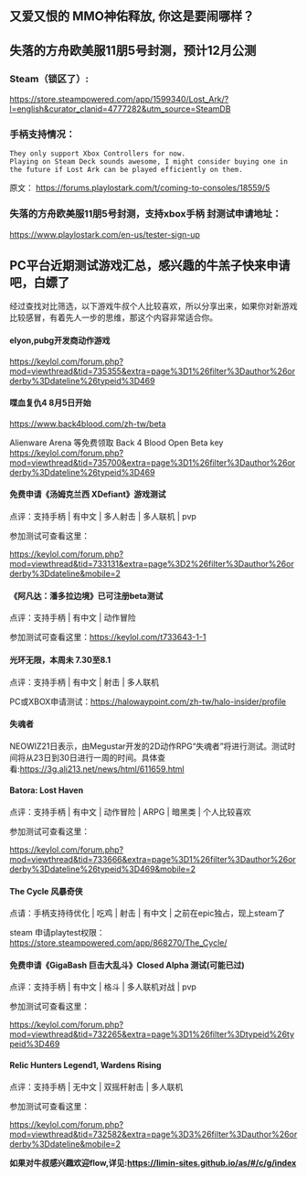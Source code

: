 ## 又爱又恨的 MMO神佑释放, 你这是要闹哪样？

## 失落的方舟欧美服11朋5号封测，预计12月公测

### Steam（锁区了）:
https://store.steampowered.com/app/1599340/Lost_Ark/?l=english&curator_clanid=4777282&utm_source=SteamDB

### 手柄支持情况：

```
They only support Xbox Controllers for now.
Playing on Steam Deck sounds awesome, I might consider buying one in the future if Lost Ark can be played efficiently on them.
```
原文： https://forums.playlostark.com/t/coming-to-consoles/18559/5

### 失落的方舟欧美服11朋5号封测，支持xbox手柄 封测试申请地址：

https://www.playlostark.com/en-us/tester-sign-up


## PC平台近期测试游戏汇总，感兴趣的牛羔子快来申请吧，白嫖了

经过查找对比筛选，以下游戏牛叔个人比较喜欢，所以分享出来，如果你对新游戏比较感冒，有着先人一步的思维，那这个内容非常适合你。

#### elyon,pubg开发商动作游戏

https://keylol.com/forum.php?mod=viewthread&tid=735355&extra=page%3D1%26filter%3Dauthor%26orderby%3Ddateline%26typeid%3D469

#### 喋血复仇4 8月5日开始

https://www.back4blood.com/zh-tw/beta

Alienware Arena 等免费领取 Back 4 Blood Open Beta key 
https://keylol.com/forum.php?mod=viewthread&tid=735700&extra=page%3D1%26filter%3Dauthor%26orderby%3Ddateline%26typeid%3D469

#### 免费申请《汤姆克兰西 XDefiant》游戏测试

点评：支持手柄 | 有中文 | 多人射击 | 多人联机 | pvp

参加测试可查看这里：

https://keylol.com/forum.php?mod=viewthread&tid=733131&extra=page%3D2%26filter%3Dauthor%26orderby%3Ddateline&mobile=2

#### 《阿凡达：潘多拉边境》已可注册beta测试

点评：支持手柄 | 有中文 | 动作冒险

参加测试可查看这里：https://keylol.com/t733643-1-1

#### 光环无限，本周未 7.30至8.1

点评：支持手柄 | 有中文 | 射击 | 多人联机

PC或XBOX申请测试：https://halowaypoint.com/zh-tw/halo-insider/profile

#### 失魂者

NEOWIZ21日表示，由Megustar开发的2D动作RPG“失魂者”将进行测试。测试时间将从23日到30日进行一周的时间。具体查看:https://3g.ali213.net/news/html/611659.html

#### Batora: Lost Haven

点评：支持手柄 | 有中文 | 动作冒险 | ARPG | 暗黑类 | 个人比较喜欢

参加测试可查看这里：

https://keylol.com/forum.php?mod=viewthread&tid=733666&extra=page%3D1%26filter%3Dauthor%26orderby%3Ddateline%26typeid%3D469&mobile=2

#### The Cycle 风暴奇侠

点请：手柄支持待优化 | 吃鸡 | 射击 | 有中文 | 之前在epic独占，现上steam了

steam 申请playtest权限：
https://store.steampowered.com/app/868270/The_Cycle/



#### 免费申请《GigaBash 巨击大乱斗》Closed Alpha 测试(可能已过)

点评：支持手柄 | 有中文 | 格斗 | 多人联机对战 | pvp

参加测试可查看这里：

https://keylol.com/forum.php?mod=viewthread&tid=732265&extra=page%3D1%26filter%3Dtypeid%26typeid%3D469

#### Relic Hunters Legend1, Wardens Rising

点评：支持手柄 | 无中文 | 双摇杆射击 | 多人联机

参加测试可查看这里：

https://keylol.com/forum.php?mod=viewthread&tid=732582&extra=page%3D3%26filter%3Dauthor%26orderby%3Ddateline&mobile=2




**如果对牛叔感兴趣欢迎flow,详见:https://limin-sites.github.io/as/#/c/g/index**

<!-- 

## 素材

![微信公号二维码图片](https://limin-sites.github.io/as/assets/my-img/weixin-qr.png)
![sqn-brand](https://limin-sites.github.io/as/assets/my-img/sqn-brand.jpg)
![sqn-brand2](https://limin-sites.github.io/as/assets/my-img/sqn-brnad2.png)
![sqn-brand0](https://limin-sites.github.io/as/assets/my-img/sqn-brand0.png) -->
